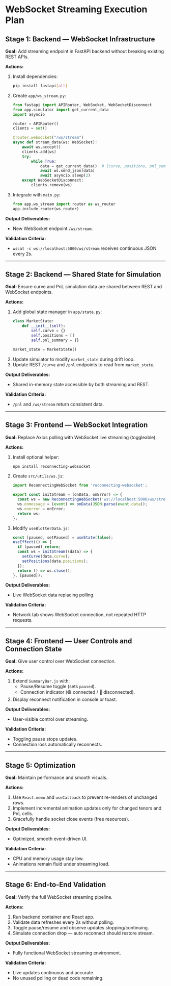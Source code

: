 # WebSocket Streaming Execution Plan

## Stage 1: Backend — WebSocket Infrastructure
**Goal:** Add streaming endpoint in FastAPI backend without breaking existing REST APIs.

**Actions:**
1. Install dependencies:
   ```bash
   pip install fastapi[all]
   ```
2. Create `app/ws_stream.py`:
   ```python
   from fastapi import APIRouter, WebSocket, WebSocketDisconnect
   from app.simulator import get_current_data
   import asyncio

   router = APIRouter()
   clients = set()

   @router.websocket("/ws/stream")
   async def stream_data(ws: WebSocket):
       await ws.accept()
       clients.add(ws)
       try:
           while True:
               data = get_current_data()  # {curve, positions, pnl_summary}
               await ws.send_json(data)
               await asyncio.sleep(2)
       except WebSocketDisconnect:
           clients.remove(ws)
   ```
3. Integrate with `main.py`:
   ```python
   from app.ws_stream import router as ws_router
   app.include_router(ws_router)
   ```

**Output Deliverables:**
- New WebSocket endpoint `/ws/stream`.

**Validation Criteria:**
- `wscat -c ws://localhost:5000/ws/stream` receives continuous JSON every 2s.

---

## Stage 2: Backend — Shared State for Simulation
**Goal:** Ensure curve and PnL simulation data are shared between REST and WebSocket endpoints.

**Actions:**
1. Add global state manager in `app/state.py`:
   ```python
   class MarketState:
       def __init__(self):
           self.curve = {}
           self.positions = []
           self.pnl_summary = {}

   market_state = MarketState()
   ```
2. Update simulator to modify `market_state` during drift loop.
3. Update REST `/curve` and `/pnl` endpoints to read from `market_state`.

**Output Deliverables:**
- Shared in-memory state accessible by both streaming and REST.

**Validation Criteria:**
- `/pnl` and `/ws/stream` return consistent data.

---

## Stage 3: Frontend — WebSocket Integration
**Goal:** Replace Axios polling with WebSocket live streaming (toggleable).

**Actions:**
1. Install optional helper:
   ```bash
   npm install reconnecting-websocket
   ```
2. Create `src/utils/ws.js`:
   ```js
   import ReconnectingWebSocket from 'reconnecting-websocket';

   export const initStream = (onData, onError) => {
     const ws = new ReconnectingWebSocket('ws://localhost:5000/ws/stream');
     ws.onmessage = (event) => onData(JSON.parse(event.data));
     ws.onerror = onError;
     return ws;
   };
   ```
3. Modify `useBlotterData.js`:
   ```js
   const [paused, setPaused] = useState(false);
   useEffect(() => {
     if (paused) return;
     const ws = initStream((data) => {
       setCurve(data.curve);
       setPositions(data.positions);
     });
     return () => ws.close();
   }, [paused]);
   ```

**Output Deliverables:**
- Live WebSocket data replacing polling.

**Validation Criteria:**
- Network tab shows WebSocket connection, not repeated HTTP requests.

---

## Stage 4: Frontend — User Controls and Connection State
**Goal:** Give user control over WebSocket connection.

**Actions:**
1. Extend `SummaryBar.js` with:
   - Pause/Resume toggle (sets `paused`).
   - Connection indicator (🟢 connected / 🔴 disconnected).
2. Display reconnect notification in console or toast.

**Output Deliverables:**
- User-visible control over streaming.

**Validation Criteria:**
- Toggling pause stops updates.
- Connection loss automatically reconnects.

---

## Stage 5: Optimization
**Goal:** Maintain performance and smooth visuals.

**Actions:**
1. Use `React.memo` and `useCallback` to prevent re-renders of unchanged rows.
2. Implement incremental animation updates only for changed tenors and PnL cells.
3. Gracefully handle socket close events (free resources).

**Output Deliverables:**
- Optimized, smooth event-driven UI.

**Validation Criteria:**
- CPU and memory usage stay low.
- Animations remain fluid under streaming load.

---

## Stage 6: End-to-End Validation
**Goal:** Verify the full WebSocket streaming pipeline.

**Actions:**
1. Run backend container and React app.
2. Validate data refreshes every 2s without polling.
3. Toggle pause/resume and observe updates stopping/continuing.
4. Simulate connection drop — auto reconnect should restore stream.

**Output Deliverables:**
- Fully functional WebSocket streaming environment.

**Validation Criteria:**
- Live updates continuous and accurate.
- No unused polling or dead code remaining.
